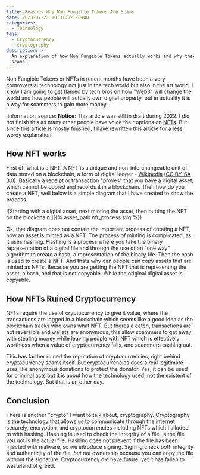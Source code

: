 ```yaml
---
title: Reasons Why Non Fungible Tokens Are Scams
date: 2023-07-21 10:31:02 -0400
categories:
  - Technology
tags:
  - Cryptocurrency
  - Cryptography
description: >-
  An explanation of how Non Fungible Tokens actually works and why they are
  scams.
---
```


Non Fungible Tokens or NFTs in recent months have been a very controversial
technology not just in the tech world but also in the art world. I know I am
going to get flamed by tech bros on how "Web3" will change the world and how
people will actually own digital property, but in actuality it is a way for
scammers to gain more money.

<p class="message">
:information_source: <strong>Notice</strong>: This article was still in draft
during 2022. I did not finish this as many other people have voice their options
on <abbr title="Non Fungible Tokens">NFTs</abbr>. But since this article is
mostly finished, I have rewritten this article for a less wordy explanation.
</p>

## How NFT works

First off what is a NFT. A NFT is a unique and non-interchangeable unit of data
stored on a blockchain, a form of digital ledger - [Wikipedia][1]
([CC BY-SA 3.0][2]). Basically a receipt or transaction "proves" that
you have a digital asset, which cannot be copied and records it in a blockchain.
Then how do you create a NFT, well below is a simple diagram that I have created
to show the process.

![Starting with a digital asset, next minting the asset, then putting the NFT
  on the blockchain.]({% asset_path nft_process.svg %})

Ok, that diagram does not contain the important process of creating a NFT, how
an asset is minted as a NFT. The process of minting is complicated, as it uses
hashing. Hashing is a process where you take the binary representation of a
digital file and through the use of an "one way" algorithm to create a hash, a
representation of the binary file. Then the hash is used to create a NFT. And
thats why can people can copy assets that are minted as NFTs. Because you are
getting the NFT that is representing the asset, a hash, and that is not
copyable. While the original digital asset is copyable.

## How NFTs Ruined Cryptocurrency

NFTs require the use of cryptocurrency to give it value, where the transactions
are logged in a blockchain which seems like a good idea as the blockchain tracks
who owns what NFT. But theres a catch, transactions are not reversible and
wallets are anonymous, this allow scammers to get away with stealing money while
leaving people with NFT which is effectively worthless when a value of
cryptocurrency falls, and scammers cashing out.

This has farther ruined the reputation of cryptocurrencies, right behind
cryptocurrency scams itself. But cryptocurrencies does a real legitimate uses
like anonymous donations to protect the donator. Yes, it can be used for
criminal acts but it is about how the technology used, not the existent of the
technology. But that is an other day.

## Conclusion

There is another "crypto" I want to talk about, cryptography. Cryptography is
the technology that allows us to communicate through the internet securely,
encryption, and cryptocurrencies including NFTs which I alluded to with hashing.
Hashing is used to check the integrity of a file, is the file you got is the
actual file. Hashing does not prevent if the file has been injected with
malware, so we introduce signing. Signing check both integrity and authenticity
of the file, *but* not ownership because you can copy the file without the
signature. Cryptocurrency did have future, yet it has fallen to wasteland of
greed.

[1]: https://en.wikipedia.org/wiki/Non-fungible_token
[2]: https://creativecommons.org/licenses/by-sa/3.0/
